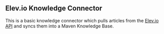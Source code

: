 ## Elev.io Knowledge Connector

This is a basic knowledge connector which pulls articles from the [Elev.io API](https://api-docs.elevio.help/en/articles/71-rest-api-articles) and syncs them into a Maven Knowledge Base.
